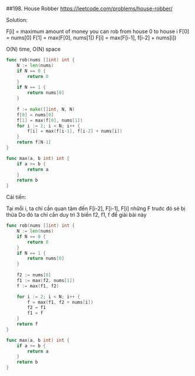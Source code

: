##198. House Robber
https://leetcode.com/problems/house-robber/

Solution:

F[i] = maximum amount of money you can rob from house 0 to house i
F[0] = nums[0]
F[1] = max(F[0], nums[1])
F[i] = max(F[i-1], f[i-2] + nums[i])

O(N) time, O(N) space

```go
func rob(nums []int) int {
    N := len(nums)
    if N == 0 {
        return 0
    }
    if N == 1 {
        return nums[0]
    }
    
    f := make([]int, N, N)
    f[0] = nums[0]
    f[1] = max(f[0], nums[1])
    for i := 2; i < N; i++ {
        f[i] = max(f[i-1], f[i-2] + nums[i])
    }
    return f[N-1]
}

func max(a, b int) int {
    if a >= b {
        return a
    }
    return b
}
```

Cải tiến:

Tại mỗi  i, ta chỉ cần quan tâm đến F[i-2], F[i-1], F[i]
những F truớc đó sẽ bị thừa
Do đó ta chỉ cần duy trì 3 biến f2, f1, f để giải bài này

```go
func rob(nums []int) int {
    N := len(nums)
    if N == 0 {
        return 0
    }
    if N == 1 {
        return nums[0]
    }
    
    f2 := nums[0]
    f1 := max(f2, nums[1])
    f := max(f1, f2)

    for i := 2; i < N; i++ {
        f = max(f1, f2 + nums[i])
        f2 = f1
        f1 = f
    }
    return f
}

func max(a, b int) int {
    if a >= b {
        return a
    }
    return b
}
```
